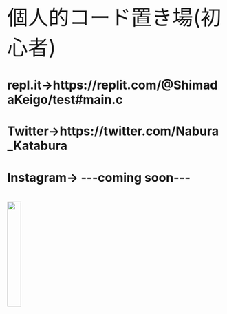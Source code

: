 
<p><font size="7">個人的コード置き場(初心者)</font></p>
<h1>repl.it→https://replit.com/@ShimadaKeigo/test#main.c<h2>
<h1>Twitter→https://twitter.com/Nabura_Katabura<h1>
<h1>Instagram→ ---coming soon---<h1>
<image src="https://4.bp.blogspot.com/-O55EypSh0u4/W1vhFcpQ3tI/AAAAAAABNtw/hg-KEi0E7rQksYHS6Dz0DHsLrkNKFpLaQCLcBGAs/s800/cooking_oil_nataneabura.png" width="25%" height="25%"><br>
</span>
